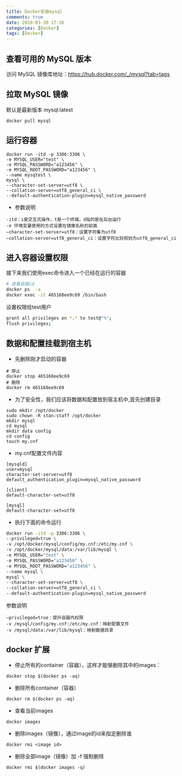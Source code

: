 ```yaml
---
title: Docker安装mysql
comments: true
date: 2020-03-30 17:36
categories: [Docker]
tags: [Docker]
---
```


## 查看可用的 MySQL 版本
访问 MySQL 镜像库地址：https://hub.docker.com/_/mysql?tab=tags 

## 拉取 MySQL 镜像
默认是最新版本 mysql:latest 
```
docker pull mysql
```

<!-- more -->

## 运行容器
```
docker run -itd -p 3306:3306 \
-e MYSQL_USER="test" \
-e MYSQL_PASSWORD="a123456" \
-e MYSQL_ROOT_PASSWORD="a123456" \
--name mysqtest \
mysql \
--character-set-server=utf8 \
--collation-server=utf8_general_ci \
--default-authentication-plugin=mysql_native_password
```

- 参数说明
```
-itd：i是交互式操作，t是一个终端，d指的是在后台运行
-e 环境变量使用的方式设置在镜像名称的前面
–character-set-server=utf8：设置字符集为utf8
–collation-server=utf8_general_ci：设置字符比较规则为utf8_general_ci
```

## 进入容器设置权限
接下来我们使用exec命令进入一个已经在运行的容器
```sh
# 查看容器id
docker ps  -a
docker exec -it 465168ee9c69 /bin/bash  
```

设置权限给test用户
```sh
grant all privileges on *.* to test@"%";
flush privileges;
```

## 数据和配置挂载到宿主机
- 先删除刚才启动的容器
```
# 停止
docker stop 465168ee9c69
# 删除
docker rm 465168ee9c69
```

- 为了安全性，我们应该将数据和配置放到宿主机中,首先创建目录

```
sudo mkdir /opt/docker
sudo chown -R stan:staff /opt/docker
mkdir mysql
cd mysql
mkdir data config
cd config
touch my.cnf
```

- my.cnf配置文件内容
```
[mysqld]
user=mysql
character-set-server=utf8
default_authentication_plugin=mysql_native_password

[client]
default-character-set=utf8

[mysql]
default-character-set=utf8
```

- 执行下面的命令运行
```sh
docker run -itd -p 3306:3306 \
--privileged=true \
-v /opt/docker/mysql/config/my.cnf:/etc/my.cnf \
-v /opt/docker/mysql/data:/var/lib/mysql \
-e MYSQL_USER="test" \
-e MYSQL_PASSWORD="a123456" \
-e MYSQL_ROOT_PASSWORD="a123456" \
--name mysql \
mysql \
--character-set-server=utf8 \
--collation-server=utf8_general_ci \
--default-authentication-plugin=mysql_native_password 
```

参数说明
```
–privileged=true：提升容器内权限
-v /mysql/config/my.cnf:/etc/my.cnf：映射配置文件
-v /mysql/data:/var/lib/mysql：映射数据目录
```


## docker 扩展
- 停止所有的container（容器），这样才能够删除其中的images：
```
docker stop $(docker ps -aq) 
```

- 删除所有container（容器）
```
docker rm $(docker ps -aq) 
```

- 查看当前images
```
docker images
```

- 删除images（镜像），通过image的id来指定删除谁

```
docker rmi <image id>
```

- 删除全部image（镜像）加 -f 强制删除
```
docker rmi $(docker images -q)
```
